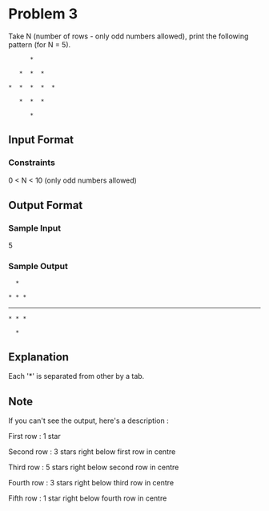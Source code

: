 # Problem 3

Take N (number of rows - only odd numbers allowed), print the following pattern (for N = 5).

          *

       *  *  *  
   
    *  *  *  *  *  
 
       *  *  *
   
          *

## Input Format

### Constraints

0 < N < 10 (only odd numbers allowed)

## Output Format

### Sample Input

5

### Sample Output

      *

    * * *

  * * * * *

    * * *

      *

## Explanation

Each '*' is separated from other by a tab.

## Note

If you can't see the output, here's a description :

First row : 1 star

Second row : 3 stars right below first row in centre

Third row : 5 stars right below second row in centre

Fourth row : 3 stars right below third row in centre

Fifth row : 1 star right below fourth row in centre
